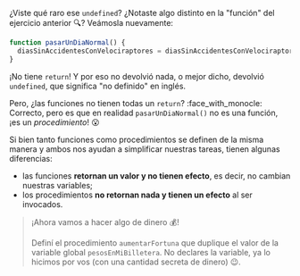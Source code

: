 ¿Viste qué raro ese `undefined`? ¿Notaste algo distinto en la "función" del ejercicio anterior :mag:? Veámosla nuevamente:

```javascript
function pasarUnDiaNormal() {
  diasSinAccidentesConVelociraptores = diasSinAccidentesConVelociraptores + 1
}
```

¡No tiene `return`! Y por eso no devolvió nada, o mejor dicho, devolvió `undefined`, que significa "no definido" en inglés.

Pero, ¿las funciones no tienen todas un `return`? :face_with_monocle: Correcto, pero es que en realidad `pasarUnDiaNormal()` no es una función, ¡es un _procedimiento_! :open_mouth: 

Si bien tanto funciones como procedimientos se definen de la misma manera y ambos nos ayudan a simplificar nuestras tareas, tienen algunas diferencias:

* las funciones **retornan un valor y no tienen efecto**, es decir, no cambian nuestras variables;
* los procedimientos **no retornan nada y tienen un efecto** al ser invocados. 

> ¡Ahora vamos a hacer algo de dinero :moneybag:!
>
> Definí el procedimiento `aumentarFortuna` que duplique el valor de la variable global `pesosEnMiBilletera`. No declares la variable, ya lo hicimos por vos (con una cantidad secreta de dinero) :wink:. 
> 